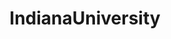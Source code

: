 ---
title: IndianaUniversity
crosslinks:
- indianapolis
- KitchenConfidential
- IndianaGamers
- DestinyTechSupport
- autotldr
---